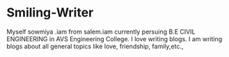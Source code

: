 # Smiling-Writer
Myself sowmiya .iam from salem.iam currently persuing B.E CIVIL ENGINEERING in AVS Engineering College. I love writing blogs. I am writing blogs about all general topics like love, friendship, family,etc.,
